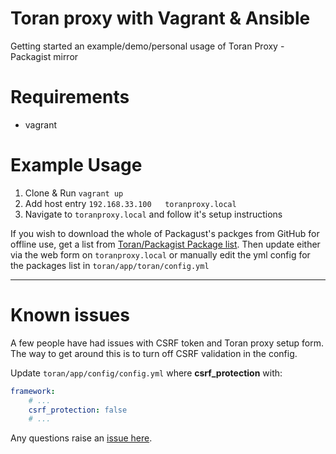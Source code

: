 # Toran proxy with Vagrant & Ansible

Getting started an example/demo/personal usage of Toran Proxy - Packagist mirror

# Requirements

* vagrant

# Example Usage

1. Clone & Run `vagrant up`
2. Add host entry `192.168.33.100	toranproxy.local`
3. Navigate to `toranproxy.local` and follow it's setup instructions

If you wish to download the whole of Packagust's packges from GitHub for offline use, get a list from [Toran/Packagist Package list](https://github.com/eddiejaoude/toran-proxy-packages). Then update either via the web form on `toranproxy.local` or manually edit the yml config for the packages list in `toran/app/toran/config.yml`

---

# Known issues

A few people have had issues with CSRF token and Toran proxy setup form. The way to get around this is to turn off CSRF validation in the config.

Update `toran/app/config/config.yml` where **csrf_protection** with:

```yaml
framework:
    # ...
    csrf_protection: false
    # ...
```

Any questions raise an [issue here](https://github.com/eddiejaoude/toran-proxy-vagrant-ansible/issues).
